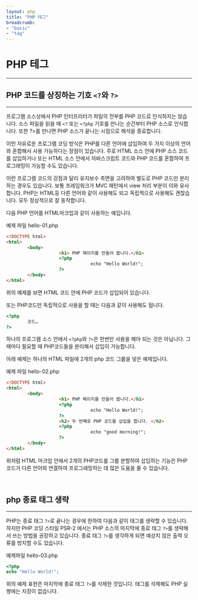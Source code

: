 ```yaml
---
layout: php
title: "PHP 테그"
breadcrumb:
- "basic"
- "tag"
---
```


# PHP 테그
---


## PHP 코드를 상징하는 기호 `<?`와 `?>`
---
프로그램 소스상에서 PHP 인터프리터가 파일의 전부를 PHP 코드로 인식하지는 않습니다. 소스 파일을 읽을 때 `<?` 또는 `<?php` 기호를 만나는 순간부터 PHP 소스로 인식합니다. 또한 ?>를 만나면 PHP 소스가 끝나는 시점으로 해석을 종료합니다.  

이런 자유로운 프로그램 코딩 방식은 PHP를 다른 언어에 삽입하여 두 가지 이상의 언어와 혼합해서 사용 가능하다는 장점이 있습니다. 주로 HTML 소스 안에 PHP 소스 코드를 삽입하거나 또는 HTML 소스 안에서 자바스크립트 코드와 PHP 코드를 혼합하여 프로그래밍이 가능할 수도 있습니다.  

이런 프로그램 코드의 강점과 달리 유지보수 측면을 고려하여 별도로 PHP 코드만 분리하는 경우도 있습니다. 보통 프레임워크가 MVC 패턴에서 view 처리 부분이 이와 유사합니다. PHP는 HTML등 다른 언어와 같이 사용해도 되고 독립적으로 사용해도 괜찮습니다. 모두 정상적으로 잘 동작합니다.  
 
다음 PHP 언어를 HTML마크업과 같이 사용하는 예입니다.  

예제 파일 hello-01.php
```html
<!DOCTYPE html>
<html>
       	<body>
                 	<h1> PHP 페이지를 만들어 봅니다.</h1>
                 	<?php
                            	echo "Hello World!";
                 	?>
       	</body>
</html>
```

위의 예제를 보면 HTML 코드 안에 PHP 코드가 삽입되어 있습니다.  

또는 PHP코드만 독립적으로 사용을 할 때는 다음과 같이 사용해도 됩니다.  

```php
<?php
       	코드…
?>
```

하나의 프로그램 소스 안에서 `<?php`와 `?>`은 한번만 사용을 해야 되는 것은 아닙니다. 그때마다 필요할 때 PHP코드들을 분리해서 삽입이 가능합니다.  

아래 예제는 하나의 HTML 파일에 2개의 php 코드 그룹을 넣은 예제입니다.  

예제 파일 hello-02.php
```html
<!DOCTYPE html>
<html>
       	<body>
                 	<h1> PHP 페이지를 만들어 봅니다.</h1>
                 	<?php
                            	echo "Hello World!";
                 	?>
                 	<h2> 두 번째로 PHP 코드를 삽입을 합니다. </h2>
                 	<?php
                            	echo "good morning!";
                 	?>
       	</body>
</html>
```
 
위처럼 HTML 마크업 안에서 2개의 PHP코드를 그룹 분할하여 삽입하는 기능은 PHP 코드가 다른 언어와 연결하여 프로그래밍하는 데 많은 도움을 줄 수 있습니다.  

<br>

## php 종료 태그 생략  
---
PHP는 종료 태그 `?>`로 끝나는 경우에 한하여 다음과 같이 태그를 생략할 수 있습니다. 하지만 PHP 코딩 스타일 PSR-2 에서는 PHP 소스의 마지막에 종료 태그 `?>`를 생략해서 쓰는 방법을 권장하고 있습니다. 종료 태그 `?>`를 생각하게 되면 예상치 않은 출력 오류를 방지할 수도 있습니다.  

예제파일 hello-03.php
```php
<?php
echo "Hello World!";
```

위의 예제 표현은 마지막에 종료 태그 `?>`를 삭제한 것입니다. 태그를 삭제해도 PHP 실행에는 지장이 없습니다.  

<br><br>